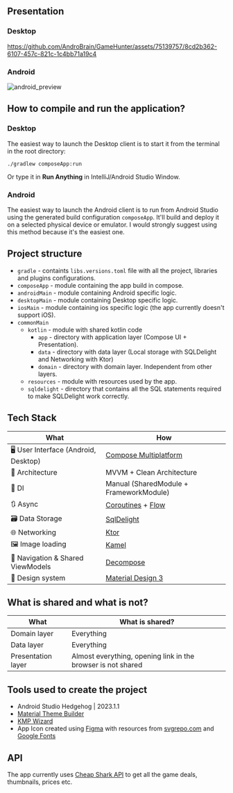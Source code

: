
## Presentation

### Desktop

https://github.com/AndroBrain/GameHunter/assets/75139757/8cd2b362-6107-457c-821c-1c4bb71a19c4

### Android

![android_preview](https://github.com/AndroBrain/GameHunter/assets/75139757/af2227da-7ec1-4a54-ac2c-8d6e38bdbbeb)

## How to compile and run the application?

### Desktop

The easiest way to launch the Desktop client is to start it from the terminal in the root directory:

`./gradlew composeApp:run`

Or type it in **Run Anything** in IntelliJ/Android Studio Window.

### Android

The easiest way to launch the Android client is to run from Android Studio using the generated build configuration `composeApp`. It'll build and deploy it on a selected physical device or emulator. I would strongly suggest using this method because it's the easiest one.

## Project structure

* `gradle` - containts `libs.versions.toml` file with all the project, libraries and plugins configurations.
* `composeApp` - module containing the app build in compose.
* `androidMain` - module containing Android specific logic.
* `desktopMain` - module containing Desktop specific logic.
* `iosMain` - module containing ios specific logic (the app currently doesn't support iOS).
* `commonMain`
    * `kotlin` - module with shared kotlin code
      * `app` - directory with application layer (Compose UI + Presentation).
      * `data` - directory with data layer (Local storage with SQLDelight and Networking with Ktor)
      * `domain` - directory with domain layer. Independent from other layers.
    * `resources` - module with resources used by the app.
    * `sqldelight` - directory that contains all the SQL statements required to make SQLDelight work correctly.


## Tech Stack

| What                                    | How                                                                                                                                                                             |
|-----------------------------------------|---------------------------------------------------------------------------------------------------------------------------------------------------------------------------------|
| 🖥️ User Interface (Android, Desktop)    | [Compose Multiplatform](https://www.jetbrains.com/lp/compose-multiplatform/)                                                                                                          |
| 🧩 Architecture                         | MVVM + Clean Architecture                                                                                                        |
| 💉 DI                                   | Manual (SharedModule + FrameworkModule)                                                                                                                                                 |
| 🔃 Async                                | [Coroutines](https://kotlinlang.org/docs/coroutines-overview.html) + [Flow](https://kotlinlang.org/docs/flow.html) | |
| 🗃️ Data Storage                         | [SqlDelight](https://github.com/cashapp/sqldelight) 
| 🌐 Networking                           | [Ktor](https://ktor.io/docs/getting-started-ktor-client.html)
| 🖼️ Image loading                        | [Kamel](https://github.com/Kamel-Media/Kamel)
| 🧭 Navigation & Shared ViewModels       | [Decompose](https://github.com/arkivanov/Decompose)
| 🎨 Design system                        | [Material Design 3](https://m3.material.io/)

## What is shared and what is not?
| What                                    | What is shared?                                                                                                                                                                            |
|-----------------------------------------|---------------------------------------------------------------------------------------------------------------------------------------------------------------------------------|
| Domain layer                            | Everything
| Data layer                              | Everything
| Presentation layer                      | Almost everything, opening link in the browser is not shared

## Tools used to create the project

* Android Studio Hedgehog | 2023.1.1
* [Material Theme Builder](https://material-foundation.github.io/material-theme-builder)
* [KMP Wizard](https://kmp.jetbrains.com/)
* App Icon created using [Figma](https://www.figma.com/) with resources from [svgrepo.com](svgrepo.com) and [Google Fonts](https://fonts.google.com/icons)

## API

The app currently uses [Cheap Shark API](https://apidocs.cheapshark.com/#a2620d3f-683e-0396-61e7-3fe4d30ea376) to get all the game deals, thumbnails, prices etc.

## 

